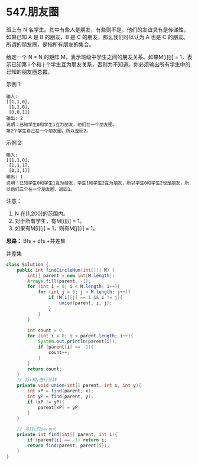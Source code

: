 # 547.朋友圈

班上有 N 名学生。其中有些人是朋友，有些则不是。他们的友谊具有是传递性。如果已知 A 是 B 的朋友，B 是 C 的朋友，那么我们可以认为 A 也是 C 的朋友。所谓的朋友圈，是指所有朋友的集合。

给定一个 N * N 的矩阵 M，表示班级中学生之间的朋友关系。如果M[i][j] = 1，表示已知第 i 个和 j 个学生互为朋友关系，否则为不知道。你必须输出所有学生中的已知的朋友圈总数。

示例 1:
```
输入: 
[[1,1,0],
 [1,1,0],
 [0,0,1]]
输出: 2 
说明：已知学生0和学生1互为朋友，他们在一个朋友圈。
第2个学生自己在一个朋友圈。所以返回2。
```
示例 2:
```
输入: 
[[1,1,0],
 [1,1,1],
 [0,1,1]]
输出: 1
说明：已知学生0和学生1互为朋友，学生1和学生2互为朋友，所以学生0和学生2也是朋友，所以他们三个在一个朋友圈，返回1。
```
注意：

1. N 在[1,200]的范围内。
2. 对于所有学生，有M[i][i] = 1。
3. 如果有M[i][j] = 1，则有M[j][i] = 1。

__思路：__ Bfs + dfs +并差集


并差集
```java
class Solution {
    public int findCircleNum(int[][] M) {
        int[] parent = new int[M.length];
        Arrays.fill(parent, -1);
        for (int i = 0; i < M.length; i++){
            for (int j = 0; j < M.length; j++){
                if (M[i][j] == 1 && i != j){
                    union(parent, i, j);
                }
            }
        }
    
        int count = 0;
        for (int i = 0; i < parent.length; i++){
            System.out.println(parent[i]);
            if (parent[i] == -1){
                count++;
            }
        }
        return count;
    }
    // 将x和y进行关联
    private void union(int[] parent, int x, int y){
        int xP = find(parent, x);
        int yP = find(parent, y);
        if (xP != yP){
            parent[xP] = yP;
        }
    }

    // 寻找i的parent
    private int find(int[] parent, int i){
        if (parent[i] == -1) return i;
        return find(parent, parent[i]);
    }
}
```